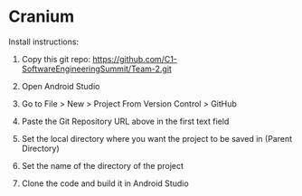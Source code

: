 # Cranium

Install instructions:

1. Copy this git repo: https://github.com/C1-SoftwareEngineeringSummit/Team-2.git

2. Open Android Studio

3. Go to File > New > Project From Version Control > GitHub

4. Paste the Git Repository URL above in the first text field

5. Set the local directory where you want the project to be saved in (Parent Directory)

6. Set the name of the directory of the project

7. Clone the code and build it in Android Studio
